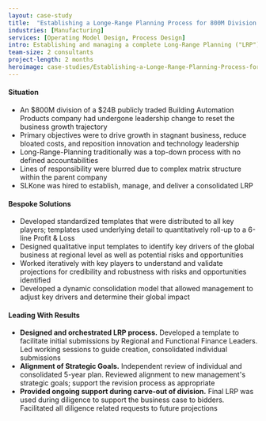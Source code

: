```yaml
---
layout: case-study
title:  "Establishing a Longe-Range Planning Process for 800M Division of 24B Global Building Automation Conglomerate"
industries: [Manufacturing]
services: [Operating Model Design, Process Design]
intro: Establishing and managing a complete Long-Range Planning ("LRP") process of a complex matrix organization to drive an updated strategy and foster accountability.
team-size: 2 consultants
project-length: 2 months
heroimage: case-studies/Establishing-a-Longe-Range-Planning-Process-for-800M-Division-of-24B-Global-Building-Automation-Conglomerate.jpg
---
```


#### Situation
- An $800M division of a $24B publicly traded Building Automation Products company had undergone leadership change to reset the business growth trajectory
- Primary objectives were to drive growth in stagnant business, reduce bloated costs, and reposition innovation and technology leadership
- Long-Range-Planning traditionally was a top-down process with no defined accountabilities
- Lines of responsibility were blurred due to complex matrix structure within the parent company
- SLKone was hired to establish, manage, and deliver a consolidated LRP

#### Bespoke Solutions
- Developed standardized templates that were distributed to all key players; templates used underlying detail to quantitatively roll-up to a 6-line Profit & Loss
- Designed qualitative input templates to identify key drivers of the global business at regional level as well as potential risks and opportunities 
- Worked iteratively with key players to understand and validate projections for credibility and robustness with risks and opportunities identified
- Developed a dynamic consolidation model that allowed management to adjust key drivers and determine their global impact

#### Leading With Results
- **Designed and orchestrated LRP process.** Developed  a template to facilitate initial submissions by Regional and Functional Finance Leaders. Led working sessions to guide creation, consolidated individual submissions
- **Alignment of Strategic Goals.** Independent review of individual and consolidated 5-year plan.  Reviewed alignment to new management's strategic goals; support the revision process as appropriate
- **Provided ongoing support during carve-out of division.**  Final LRP was used during diligence to support the business case to bidders.  Facilitated all diligence related requests to future projections
